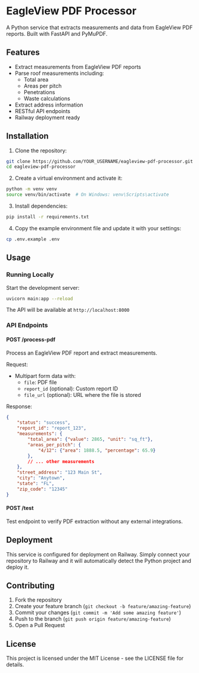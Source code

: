 # EagleView PDF Processor

A Python service that extracts measurements and data from EagleView PDF reports. Built with FastAPI and PyMuPDF.

## Features

- Extract measurements from EagleView PDF reports
- Parse roof measurements including:
  - Total area
  - Areas per pitch
  - Penetrations
  - Waste calculations
- Extract address information
- RESTful API endpoints
- Railway deployment ready

## Installation

1. Clone the repository:
```bash
git clone https://github.com/YOUR_USERNAME/eagleview-pdf-processor.git
cd eagleview-pdf-processor
```

2. Create a virtual environment and activate it:
```bash
python -m venv venv
source venv/bin/activate  # On Windows: venv\Scripts\activate
```

3. Install dependencies:
```bash
pip install -r requirements.txt
```

4. Copy the example environment file and update it with your settings:
```bash
cp .env.example .env
```

## Usage

### Running Locally

Start the development server:
```bash
uvicorn main:app --reload
```

The API will be available at `http://localhost:8000`

### API Endpoints

#### POST /process-pdf
Process an EagleView PDF report and extract measurements.

Request:
- Multipart form data with:
  - `file`: PDF file
  - `report_id` (optional): Custom report ID
  - `file_url` (optional): URL where the file is stored

Response:
```json
{
    "status": "success",
    "report_id": "report_123",
    "measurements": {
        "total_area": {"value": 2865, "unit": "sq_ft"},
        "areas_per_pitch": {
            "4/12": {"area": 1888.5, "percentage": 65.9}
        },
        // ... other measurements
    },
    "street_address": "123 Main St",
    "city": "Anytown",
    "state": "FL",
    "zip_code": "12345"
}
```

#### POST /test
Test endpoint to verify PDF extraction without any external integrations.

## Deployment

This service is configured for deployment on Railway. Simply connect your repository to Railway and it will automatically detect the Python project and deploy it.

## Contributing

1. Fork the repository
2. Create your feature branch (`git checkout -b feature/amazing-feature`)
3. Commit your changes (`git commit -m 'Add some amazing feature'`)
4. Push to the branch (`git push origin feature/amazing-feature`)
5. Open a Pull Request

## License

This project is licensed under the MIT License - see the LICENSE file for details. 